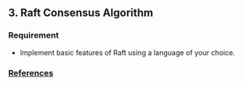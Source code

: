 ## 3. Raft Consensus Algorithm 

### Requirement

* Implement basic features of Raft using a language of your choice.


### [References](https://raft.github.io/)

